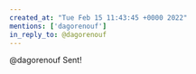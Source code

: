 ```yaml
---
created_at: "Tue Feb 15 11:43:45 +0000 2022"
mentions: ['dagorenouf']
in_reply_to: @dagorenouf
---
```


@dagorenouf Sent!